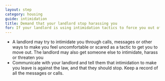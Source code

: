 ```yaml
---
layout: step
category: housing
guide: intimidation
title: Demand that your landlord stop harassing you
for: If your landlord is using intimidation tactics to force you out of your home, this is the first step you can take to get them to stop
---
```

- A landlord may try to intimidate you through calls, messages or other ways to make you feel uncomfortable or scared as a tactic to get you to move out. The landlord may also get someone else to intimidate, harass or threaten you
- Communicate with your landlord and tell them that intimidation to make you leave is against the law, and that they should stop. Keep a record of all the messages or calls.
